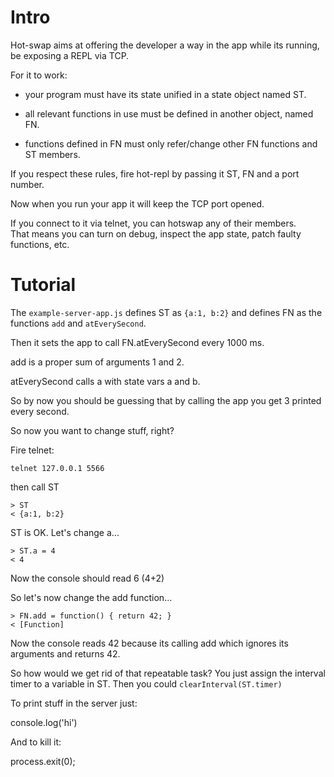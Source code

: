 # Intro

Hot-swap aims at offering the developer a way in the app while its running, be exposing a REPL via TCP.

For it to work:

* your program must have its state unified in a state object named ST.

* all relevant functions in use must be defined in another object, named FN.

* functions defined in FN must only refer/change other FN functions and ST members.

If you respect these rules, fire hot-repl by passing it ST, FN and a port number.

Now when you run your app it will keep the TCP port opened.

If you connect to it via telnet, you can hotswap any of their members.  
That means you can turn on debug, inspect the app state, patch faulty functions, etc.



# Tutorial

The `example-server-app.js` defines ST as `{a:1, b:2}` and defines FN as the functions `add` and `atEverySecond`.

Then it sets the app to call FN.atEverySecond every 1000 ms.

add is a proper sum of arguments 1 and 2.

atEverySecond calls a with state vars a and b.

So by now you should be guessing that by calling the app you get 3 printed every second.

So now you want to change stuff, right?

Fire telnet:

    telnet 127.0.0.1 5566

then call ST

    > ST
    < {a:1, b:2}

ST is OK. Let's change a...

    > ST.a = 4
    < 4

Now the console should read 6 (4+2)

So let's now change the add function...

    > FN.add = function() { return 42; }
    < [Function]

Now the console reads 42 because its calling add which ignores its arguments and returns 42.

So how would we get rid of that repeatable task? You just assign the interval timer to a variable in ST. Then you could `clearInterval(ST.timer)`

To print stuff in the server just:

console.log('hi')

And to kill it:

process.exit(0);
